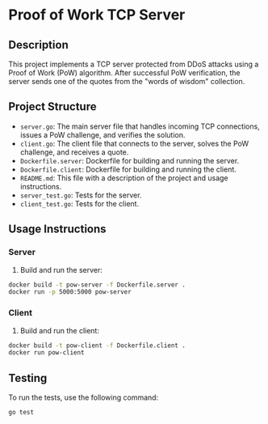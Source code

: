 
# Proof of Work TCP Server

## Description

This project implements a TCP server protected from DDoS attacks using a Proof of Work (PoW) algorithm. After successful PoW verification, the server sends one of the quotes from the "words of wisdom" collection.

## Project Structure

- `server.go`: The main server file that handles incoming TCP connections, issues a PoW challenge, and verifies the solution.
- `client.go`: The client file that connects to the server, solves the PoW challenge, and receives a quote.
- `Dockerfile.server`: Dockerfile for building and running the server.
- `Dockerfile.client`: Dockerfile for building and running the client.
- `README.md`: This file with a description of the project and usage instructions.
- `server_test.go`: Tests for the server.
- `client_test.go`: Tests for the client.

## Usage Instructions

### Server

1. Build and run the server:

```sh
docker build -t pow-server -f Dockerfile.server .
docker run -p 5000:5000 pow-server
```

### Client

1. Build and run the client:

```sh
docker build -t pow-client -f Dockerfile.client .
docker run pow-client
```

## Testing

To run the tests, use the following command:

```sh
go test
```
